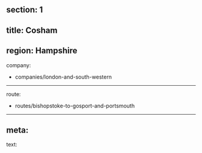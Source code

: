 ﻿section: 1
----
title: Cosham
----
region: Hampshire
----
company:
- companies/london-and-south-western
----
route:
- routes/bishopstoke-to-gosport-and-portsmouth
----
meta:
----
text:
